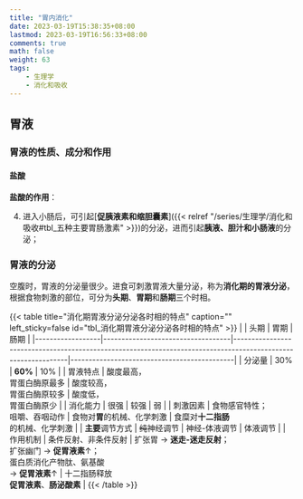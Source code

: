 ```yaml
---
title: "胃内消化"
date: 2023-03-19T15:38:35+08:00
lastmod: 2023-03-19T16:56:33+08:00
comments: true
math: false
weight: 63
tags:
    - 生理学
    - 消化和吸收
---
```


<!--more-->

## 胃液

### 胃液的性质、成分和作用

#### 盐酸

**盐酸的作用**：

4. 进入小肠后，可引起[**促胰液素和缩胆囊素**]({{< relref "/series/生理学/消化和吸收#tbl_五种主要胃肠激素" >}})的分泌，进而引起**胰液、胆汁和小肠液**的分泌；

### 胃液的分泌

空腹时，胃液的分泌量很少。进食可刺激胃液大量分泌，称为**消化期的胃液分泌**，根据食物刺激的部位，可分为**头期**、**胃期**和**肠期**三个时相。

{{< table title="消化期胃液分泌分泌各时相的特点" caption="" left_sticky=false id="tbl_消化期胃液分泌分泌各时相的特点" >}}
|                  | 头期                              | 胃期                                                                                                         | 肠期                                        |
|------------------|-----------------------------------|--------------------------------------------------------------------------------------------------------------|---------------------------------------------|
| 分泌量           | 30%                               | **60%**                                                                                                      | 10%                                         |
| 胃液特点         | 酸度最高，<br/>胃蛋白酶原最多     | 酸度较高，<br/>胃蛋白酶原较多                                                                                | 酸度低，<br/>胃蛋白酶原少                   |
| 消化能力         | 很强                              | 较强                                                                                                         | 弱                                          |
| 刺激因素         | 食物感官特性；<br/>咀嚼、吞咽动作 | 食物对**胃**的机械、化学刺激                                                                                 | 食糜对**十二指肠**<br/>的机械、化学刺激     |
| **主要**调节方式 | ~~纯~~神经调节                    | 神经-体液调节                                                                                                | 体液调节                                    |
| 作用机制         | 条件反射、非条件反射              | 扩张胃 → **迷走-迷走反射**；<br/>扩张幽门 → **促胃液素**↑；<br/>蛋白质消化产物肽、氨基酸<br/>→ **促胃液素**↑ | 十二指肠释放<br/>**促胃液素**、**肠泌酸素** |
{{< /table >}}
